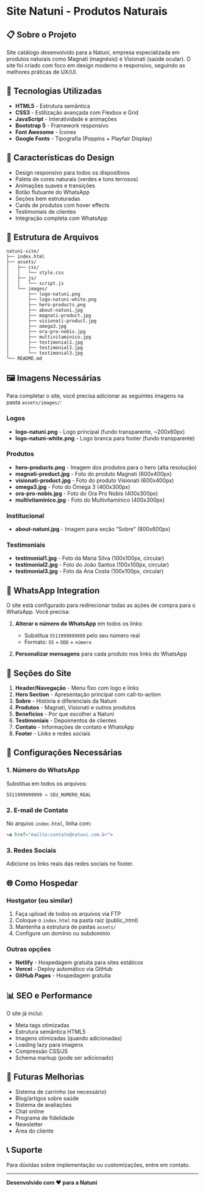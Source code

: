 # Site Natuni - Produtos Naturais

## 📋 Sobre o Projeto

Site catálogo desenvolvido para a Natuni, empresa especializada em produtos naturais como Magnati (magnésio) e Visionati (saúde ocular). O site foi criado com foco em design moderno e responsivo, seguindo as melhores práticas de UX/UI.

## 🚀 Tecnologias Utilizadas

- **HTML5** - Estrutura semântica
- **CSS3** - Estilização avançada com Flexbox e Grid
- **JavaScript** - Interatividade e animações
- **Bootstrap 5** - Framework responsivo
- **Font Awesome** - Ícones
- **Google Fonts** - Tipografia (Poppins + Playfair Display)

## 🎨 Características do Design

- Design responsivo para todos os dispositivos
- Paleta de cores naturais (verdes e tons terrosos)
- Animações suaves e transições
- Botão flutuante do WhatsApp
- Seções bem estruturadas
- Cards de produtos com hover effects
- Testimoniais de clientes
- Integração completa com WhatsApp

## 📁 Estrutura de Arquivos

```
natuni-site/
├── index.html
├── assets/
│   ├── css/
│   │   └── style.css
│   ├── js/
│   │   └── script.js
│   └── images/
│       ├── logo-natuni.png
│       ├── logo-natuni-white.png
│       ├── hero-products.png
│       ├── about-natuni.jpg
│       ├── magnati-product.jpg
│       ├── visionati-product.jpg
│       ├── omega3.jpg
│       ├── ora-pro-nobis.jpg
│       ├── multivitaminico.jpg
│       ├── testimonial1.jpg
│       ├── testimonial2.jpg
│       └── testimonial3.jpg
└── README.md
```

## 🖼️ Imagens Necessárias

Para completar o site, você precisa adicionar as seguintes imagens na pasta `assets/images/`:

### Logos
- **logo-natuni.png** - Logo principal (fundo transparente, ~200x60px)
- **logo-natuni-white.png** - Logo branca para footer (fundo transparente)

### Produtos
- **hero-products.png** - Imagem dos produtos para o hero (alta resolução)
- **magnati-product.jpg** - Foto do produto Magnati (600x400px)
- **visionati-product.jpg** - Foto do produto Visionati (600x400px)
- **omega3.jpg** - Foto do Ômega 3 (400x300px)
- **ora-pro-nobis.jpg** - Foto do Ora Pro Nobis (400x300px)
- **multivitaminico.jpg** - Foto do Multivitamínico (400x300px)

### Institucional
- **about-natuni.jpg** - Imagem para seção "Sobre" (800x600px)

### Testimoniais
- **testimonial1.jpg** - Foto da Maria Silva (100x100px, circular)
- **testimonial2.jpg** - Foto do João Santos (100x100px, circular)
- **testimonial3.jpg** - Foto da Ana Costa (100x100px, circular)

## 📱 WhatsApp Integration

O site está configurado para redirecionar todas as ações de compra para o WhatsApp. Você precisa:

1. **Alterar o número do WhatsApp** em todos os links:
   - Substitua `5511999999999` pelo seu número real
   - Formato: `55` + `DDD` + `número`

2. **Personalizar mensagens** para cada produto nos links do WhatsApp

## 🎯 Seções do Site

1. **Header/Navegação** - Menu fixo com logo e links
2. **Hero Section** - Apresentação principal com call-to-action
3. **Sobre** - História e diferenciais da Natuni
4. **Produtos** - Magnati, Visionati e outros produtos
5. **Benefícios** - Por que escolher a Natuni
6. **Testimoniais** - Depoimentos de clientes
7. **Contato** - Informações de contato e WhatsApp
8. **Footer** - Links e redes sociais

## 🔧 Configurações Necessárias

### 1. Número do WhatsApp
Substitua em todos os arquivos:
```
5511999999999 → SEU_NUMERO_REAL
```

### 2. E-mail de Contato
No arquivo `index.html`, linha com:
```html
<a href="mailto:contato@natuni.com.br">
```

### 3. Redes Sociais
Adicione os links reais das redes sociais no footer.

## 🌐 Como Hospedar

### Hostgator (ou similar)
1. Faça upload de todos os arquivos via FTP
2. Coloque o `index.html` na pasta raiz (public_html)
3. Mantenha a estrutura de pastas `assets/`
4. Configure um domínio ou subdomínio

### Outras opções
- **Netlify** - Hospedagem gratuita para sites estáticos
- **Vercel** - Deploy automático via GitHub
- **GitHub Pages** - Hospedagem gratuita

## 📊 SEO e Performance

O site já inclui:
- Meta tags otimizadas
- Estrutura semântica HTML5
- Imagens otimizadas (quando adicionadas)
- Loading lazy para imagens
- Compressão CSS/JS
- Schema markup (pode ser adicionado)

## 🔄 Futuras Melhorias

- Sistema de carrinho (se necessário)
- Blog/artigos sobre saúde
- Sistema de avaliações
- Chat online
- Programa de fidelidade
- Newsletter
- Área do cliente

## 📞 Suporte

Para dúvidas sobre implementação ou customizações, entre em contato.

---

**Desenvolvido com ❤️ para a Natuni**